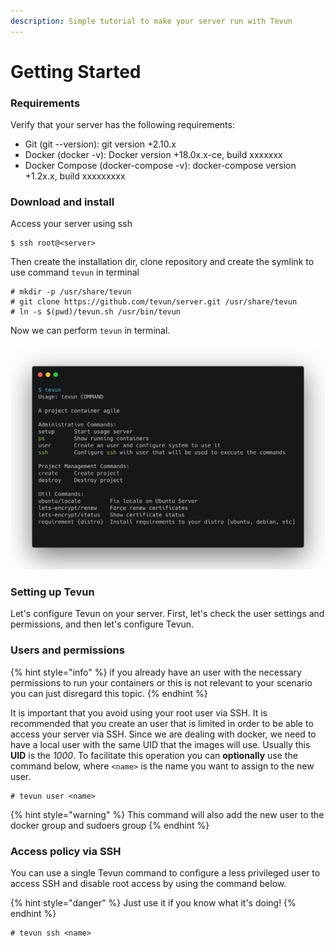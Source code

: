 ```yaml
---
description: Simple tutorial to make your server run with Tevun
---
```


# Getting Started

### Requirements

Verify that your server has the following requirements:  
- Git \(git --version\): git version +2.10.x  
- Docker \(docker -v\): Docker version +18.0x.x-ce, build xxxxxxx  
- Docker Compose \(docker-compose -v\): docker-compose version +1.2x.x, build xxxxxxxxx

### Download and install

Access your server using ssh

```text
$ ssh root@<server>
```

Then create the installation dir, clone repository and create the symlink to use command `tevun` in terminal

```text
# mkdir -p /usr/share/tevun
# git clone https://github.com/tevun/server.git /usr/share/tevun
# ln -s $(pwd)/tevun.sh /usr/bin/tevun
```

Now we can perform `tevun` in terminal.

![Output command &quot;tevun&quot; when we do not pass parameters](.gitbook/assets/image%20%281%29.png)

### Setting up Tevun

Let's configure Tevun on your server. First, let's check the user settings and permissions, and then let's configure Tevun.

### Users and permissions

{% hint style="info" %}
if you already have an user with the necessary permissions to run your containers or this is not relevant to your scenario you can just disregard this topic.
{% endhint %}

It is important that you avoid using your root user via SSH. It is recommended that you create an user that is limited in order to be able to access your server via SSH. Since we are dealing with docker, we need to have a local user with the same UID that the images will use. Usually this **UID** is the _1000_. To facilitate this operation you can **optionally** use the command below, where `<name>` is the name you want to assign to the new user.

```text
# tevun user <name>
```

{% hint style="warning" %}
This command will also add the new user to the docker group and sudoers group
{% endhint %}

### Access policy via SSH 

You can use a single Tevun command to configure a less privileged user to access SSH and disable root access by using the command below.

{% hint style="danger" %}
Just use it if you know what it's doing!
{% endhint %}

```text
# tevun ssh <name>
```

